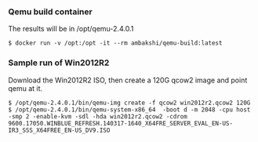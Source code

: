 ### Qemu build container

The results will be in /opt/qemu-2.4.0.1

    $ docker run -v /opt:/opt -it --rm ambakshi/qemu-build:latest 

### Sample run of Win2012R2

Download the Win2012R2 ISO, then create a 120G qcow2 image and point qemu at it.

    $ /opt/qemu-2.4.0.1/bin/qemu-img create -f qcow2 win2012r2.qcow2 120G
    $ /opt/qemu-2.4.0.1/bin/qemu-system-x86_64  -boot d -m 2048 -cpu host -smp 2 -enable-kvm -sdl -hda win2012r2.qcow2 -cdrom 9600.17050.WINBLUE_REFRESH.140317-1640_X64FRE_SERVER_EVAL_EN-US-IR3_SSS_X64FREE_EN-US_DV9.ISO



